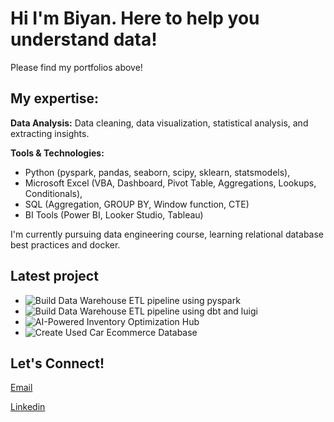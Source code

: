 # Hi I'm Biyan. Here to help you understand data!
Please find my portfolios above!

## My expertise:
**Data Analysis:** 
Data cleaning, data visualization, statistical analysis, and extracting insights.

**Tools & Technologies:**
- Python (pyspark, pandas, seaborn, scipy, sklearn, statsmodels),
- Microsoft Excel (VBA, Dashboard, Pivot Table, Aggregations, Lookups, Conditionals),
- SQL (Aggregation, GROUP BY, Window function, CTE)
- BI Tools (Power BI, Looker Studio, Tableau)

I'm currently pursuing data engineering course, learning relational database best practices and docker.

## Latest project
- ![Build Data Warehouse ETL pipeline using pyspark](./project/DataEngineer/startup_investment_etl_pipeline)
- ![Build Data Warehouse ETL pipeline using dbt and luigi](./project/DataEngineer/pacbook_store)
- ![AI-Powered Inventory Optimization Hub](https://github.com/Group4IYKRA/ai-dashboard-app)
- ![Create Used Car Ecommerce Database](./project/DataEngineer/used_car_ecommerce_database)

## Let's Connect!
[Email](mailto:biyan.bahtiar@gmail.com)

[Linkedin](https://www.linkedin.com/in/biyan-bahtiar-ramadhan/)



